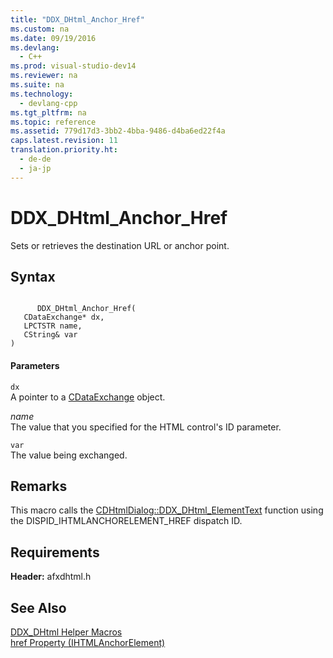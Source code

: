 ```yaml
---
title: "DDX_DHtml_Anchor_Href"
ms.custom: na
ms.date: 09/19/2016
ms.devlang: 
  - C++
ms.prod: visual-studio-dev14
ms.reviewer: na
ms.suite: na
ms.technology: 
  - devlang-cpp
ms.tgt_pltfrm: na
ms.topic: reference
ms.assetid: 779d17d3-3bb2-4bba-9486-d4ba6ed22f4a
caps.latest.revision: 11
translation.priority.ht: 
  - de-de
  - ja-jp
---
```

# DDX_DHtml_Anchor_Href
Sets or retrieves the destination URL or anchor point.  
  
## Syntax  
  
```  
  
      DDX_DHtml_Anchor_Href(  
   CDataExchange* dx,  
   LPCTSTR name,  
   CString& var   
)  
```  
  
#### Parameters  
 `dx`  
 A pointer to a [CDataExchange](../vs140/CDataExchange-Class.md) object.  
  
 *name*  
 The value that you specified for the HTML control's ID parameter.  
  
 `var`  
 The value being exchanged.  
  
## Remarks  
 This macro calls the [CDHtmlDialog::DDX_DHtml_ElementText](../vs140/CDHtmlDialog--DDX_DHtml_ElementText.md) function using the DISPID_IHTMLANCHORELEMENT_HREF dispatch ID.  
  
## Requirements  
 **Header:** afxdhtml.h  
  
## See Also  
 [DDX_DHtml Helper Macros](../vs140/DDX_DHtml-Helper-Macros.md)   
 [href Property (IHTMLAnchorElement)](https://msdn.microsoft.com/en-us/library/aa741842.aspx)